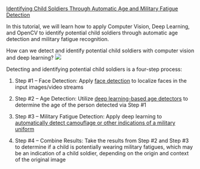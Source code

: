[Identifying Child Soldiers Through Automatic Age and Military Fatigue Detection](https://www.pyimagesearch.com/2020/05/11/an-ethical-application-of-computer-vision-and-deep-learning-identifying-child-soldiers-through-automatic-age-and-military-fatigue-detection/)

In this tutorial, we will learn how to apply Computer Vision, Deep Learning, and OpenCV to identify potential child soldiers through automatic age detection and military fatigue recognition.

How can we detect and identify potential child soldiers with computer vision and deep learning?
![](https://www.pyimagesearch.com/wp-content/uploads/2020/05/detect_child_soldiers_steps.png)

Detecting and identifying potential child soldiers is a four-step process:

1. Step #1 – Face Detection: Apply [face detection](https://www.pyimagesearch.com/2018/02/26/face-detection-with-opencv-and-deep-learning/) to localize faces in the input images/video streams 

2. Step #2 – Age Detection: Utilize [deep learning-based age detectors](https://www.pyimagesearch.com/2020/04/13/opencv-age-detection-with-deep-learning/) to determine the age of the person detected via Step #1

3. Step #3 – Military Fatigue Detection: Apply deep learning to [automatically detect camouflage or other indications of a military uniform](https://www.pyimagesearch.com/2020/04/27/fine-tuning-resnet-with-keras-tensorflow-and-deep-learning/)

4. Step #4 – Combine Results: Take the results from Step #2 and Step #3 to determine if a child is potentially wearing military fatigues, which may be an indication of a child soldier, depending on the origin and context of the original image

